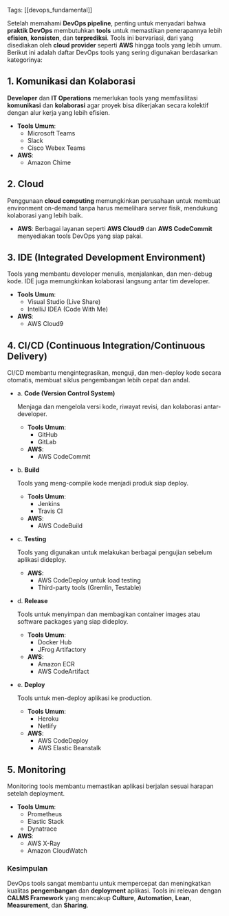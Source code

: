 Tags: [[devops_fundamental]]

Setelah memahami **DevOps pipeline**, penting untuk menyadari bahwa **praktik DevOps** membutuhkan **tools** untuk memastikan penerapannya lebih **efisien**, **konsisten**, dan **terprediksi**. Tools ini bervariasi, dari yang disediakan oleh **cloud provider** seperti **AWS** hingga tools yang lebih umum. Berikut ini adalah daftar DevOps tools yang sering digunakan berdasarkan kategorinya:

## 1. Komunikasi dan Kolaborasi

**Developer** dan **IT Operations** memerlukan tools yang memfasilitasi **komunikasi** dan **kolaborasi** agar proyek bisa dikerjakan secara kolektif dengan alur kerja yang lebih efisien.

- **Tools Umum**:
    - Microsoft Teams
    - Slack
    - Cisco Webex Teams
- **AWS**:
    - Amazon Chime

## 2. Cloud

Penggunaan **cloud computing** memungkinkan perusahaan untuk membuat environment on-demand tanpa harus memelihara server fisik, mendukung kolaborasi yang lebih baik.

- **AWS**: Berbagai layanan seperti **AWS Cloud9** dan **AWS CodeCommit** menyediakan tools DevOps yang siap pakai.

## 3. IDE (Integrated Development Environment)

Tools yang membantu developer menulis, menjalankan, dan men-debug kode. IDE juga memungkinkan kolaborasi langsung antar tim developer.

- **Tools Umum**:
    - Visual Studio (Live Share)
    - IntelliJ IDEA (Code With Me)
- **AWS**:
    - AWS Cloud9

## 4. CI/CD (Continuous Integration/Continuous Delivery)

CI/CD membantu mengintegrasikan, menguji, dan men-deploy kode secara otomatis, membuat siklus pengembangan lebih cepat dan andal.

- a. **Code (Version Control System)**
    
    Menjaga dan mengelola versi kode, riwayat revisi, dan kolaborasi antar-developer.
    
    - **Tools Umum**:
        - GitHub
        - GitLab
    - **AWS**:
        - AWS CodeCommit
- b. **Build**
    
    Tools yang meng-compile kode menjadi produk siap deploy.
    
    - **Tools Umum**:
        - Jenkins
        - Travis CI
    - **AWS**:
        - AWS CodeBuild
- c. **Testing**
    
    Tools yang digunakan untuk melakukan berbagai pengujian sebelum aplikasi dideploy.
    
    - **AWS**:
        - AWS CodeDeploy untuk load testing
        - Third-party tools (Gremlin, Testable)
- d. **Release**
    
    Tools untuk menyimpan dan membagikan container images atau software packages yang siap dideploy.
    
    - **Tools Umum**:
        - Docker Hub
        - JFrog Artifactory
    - **AWS**:
        - Amazon ECR
        - AWS CodeArtifact
- e. **Deploy**
    
    Tools untuk men-deploy aplikasi ke production.
    
    - **Tools Umum**:
        - Heroku
        - Netlify
    - **AWS**:
        - AWS CodeDeploy
        - AWS Elastic Beanstalk

## 5. Monitoring

Monitoring tools membantu memastikan aplikasi berjalan sesuai harapan setelah deployment.

- **Tools Umum**:
    - Prometheus
    - Elastic Stack
    - Dynatrace
- **AWS**:
    - AWS X-Ray
    - Amazon CloudWatch

### Kesimpulan

DevOps tools sangat membantu untuk mempercepat dan meningkatkan kualitas **pengembangan** dan **deployment** aplikasi. Tools ini relevan dengan **CALMS Framework** yang mencakup **Culture**, **Automation**, **Lean**, **Measurement**, dan **Sharing**.
